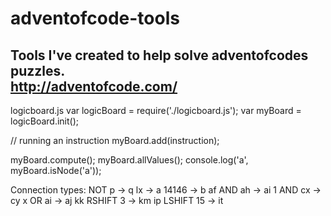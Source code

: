 # adventofcode-tools
Tools I've created to help solve adventofcodes puzzles.  
http://adventofcode.com/
-------------------------------------------------------------

logicboard.js
var logicBoard = require('./logicboard.js');
var myBoard = logicBoard.init();

// running an instruction
myBoard.add(instruction);

myBoard.compute();
myBoard.allValues();
console.log('a', myBoard.isNode('a'));

Connection types:
NOT p -> q
lx -> a
14146 -> b
af AND ah -> ai
1 AND cx -> cy
x OR ai -> aj
kk RSHIFT 3 -> km
ip LSHIFT 15 -> it
